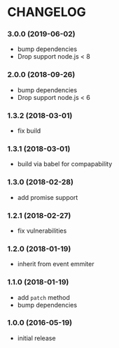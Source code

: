 # CHANGELOG

<a name="3.0.0"></a>
### 3.0.0 (2019-06-02)

 * bump dependencies
 * Drop support node.js < 8


<a name="2.0.0"></a>
### 2.0.0 (2018-09-26)

 * bump dependencies
 * Drop support node.js < 6


<a name="1.3.2"></a>
### 1.3.2 (2018-03-01)

 * fix build


<a name="1.3.1"></a>
### 1.3.1 (2018-03-01)

 * build via babel for compapability

<a name="1.3.0"></a>
### 1.3.0 (2018-02-28)

 * add promise support


<a name="1.2.1"></a>
### 1.2.1 (2018-02-27)

 * fix vulnerabilities


<a name="1.2.0"></a>
### 1.2.0 (2018-01-19)

 * inherit from event emmiter


<a name="1.1.0"></a>
### 1.1.0 (2018-01-19)

 * add `patch` method
 * bump dependencies


<a name="1.0.0"></a>
### 1.0.0 (2016-05-19)

 * initial release
